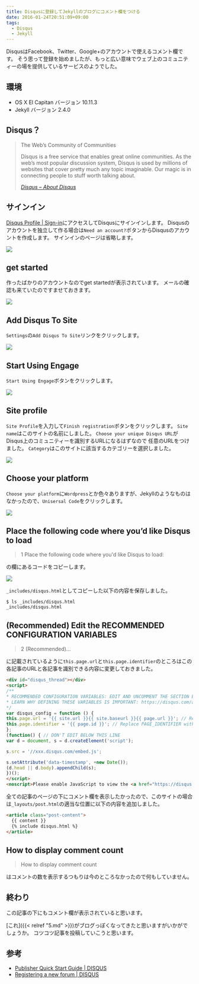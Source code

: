 ```yaml
---
title: Disqusに登録してJekyllのブログにコメント欄をつける
date: 2016-01-24T20:51:09+09:00
tags:
  - Disqus
  - Jekyll
---
```


DisqusはFacebook、Twitter、Google+のアカウントで使えるコメント欄です。
そう思って登録を始めましたが、もっと広い意味でウェブ上のコミュニティーの場を提供しているサービスのようでした。

<!--more-->

## 環境

* OS X El Capitan バージョン 10.11.3
* Jekyll バージョン 2.4.0

## Disqus？

> The Web’s Community of Communities
>
> Disqus is a free service that enables great online communities. As the web’s most popular discussion system, Disqus is used by millions of websites that cover pretty much any topic imaginable. Our magic is in connecting people to stuff worth talking about.
>
> <cite>[Disqus – About Disqus](https://disqus.com/about/)</cite>

## サインイン

[Disqus Profile | Sign-in](https://disqus.com/profile/login/)にアクセスしてDisqusにサインインします。
Disqusのアカウントを独立して作る場合は`Need an account?`ボタンからDisqusのアカウントを作成します。
サインインのページは省略します。

![](/img/16-01.jpg)

## get started

作ったばかりのアカウントなのでget startedが表示されています。
メールの確認も来ていたのですませておきます。

![](/img/16-02.jpg)

## Add Disqus To Site

`Settings`の`Add Disqus To Site`リンクをクリックします。

![](/img/16-03.jpg)

## Start Using Engage

`Start Using Engage`ボタンをクリックします。

![](/img/16-04.jpg)

## Site profile

`Site Profile`を入力して`Finish registration`ボタンをクリックします。
`Site name`はこのサイトの名前にしました。
`Choose your unique Disqus URL`がDisqus上のコミュニティーを識別するURLになるはずなので
任意のURLをつけました。
`Category`はこのサイトに該当するカテゴリーを選択しました。

![](/img/16-05.jpg)

## Choose your platform

`Choose your platform`に`Wordpress`とか色々ありますが、Jekyllのようなものはなかったので、`Unisersal Code`をクリックします。

![](/img/16-06.jpg)

## Place the following code where you’d like Disqus to load

> 1 Place the following code where you'd like Disqus to load:

の欄にあるコードをコピーします。

![](/img/16-07.jpg)

`_includes/disqus.html`としてコピーした以下の内容を保存しました。

```
$ ls _includes/disqus.html
_includes/disqus.html
```

## (Recommended) Edit the RECOMMENDED CONFIGURATION VARIABLES

> 2 (Recommended)...

に記載されているように`this.page.url`と`this.page.identifier`のところはこの各記事のURLと各記事を識別できる内容に変更しておきました。

```html
<div id="disqus_thread"></div>
<script>
/**
* RECOMMENDED CONFIGURATION VARIABLES: EDIT AND UNCOMMENT THE SECTION BELOW TO INSERT DYNAMIC VALUES FROM YOUR PLATFORM OR CMS.
* LEARN WHY DEFINING THESE VARIABLES IS IMPORTANT: https://disqus.com/admin/universalcode/#configuration-variables
*/
var disqus_config = function () {
this.page.url = '{{ site.url }}{{ site.baseurl }}{{ page.url }}'; // Replace PAGE_URL with your page's canonical URL variable
this.page.identifier = '{{ page.id }}'; // Replace PAGE_IDENTIFIER with your page's unique identifier variable
};
(function() { // DON'T EDIT BELOW THIS LINE
var d = document, s = d.createElement('script');

s.src = '//xxx.disqus.com/embed.js';

s.setAttribute('data-timestamp', +new Date());
(d.head || d.body).appendChild(s);
})();
</script>
<noscript>Please enable JavaScript to view the <a href="https://disqus.com/?ref_noscript" rel="nofollow">comments powered by Disqus.</a></noscript>
```

全ての記事のページの下にコメント欄を表示したかったので、このサイトの場合は`_layouts/post.html`の適当な位置に以下の内容を追加しました。

```markdown
<article class="post-content">
  {{ content }}
  {% include disqus.html %}
</article>
```

## How to display comment count

> How to display comment count

はコメントの数を表示するつもりは今のところなかったので何もしていません。

## 終わり

この記事の下にもコメント欄が表示されていると思います。

[これ]({{< relref "5.md" >}})がブログっぽくなってきたと思いますがいかがでしょうか。
コツコツ記事を投稿していこうと思います。

## 参考

* [Publisher Quick Start Guide | DISQUS](https://help.disqus.com/customer/en/portal/articles/466182-publisher-quick-start-guide)
* [Registering a new forum | DISQUS](https://help.disqus.com/customer/en/portal/articles/931017-registering-a-new-forum)
